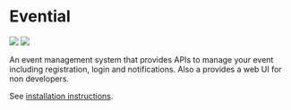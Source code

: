 # Evential
![](https://github.com/zairza-cetb/evential/workflows/Go/badge.svg)
![](https://github.com/zairza-cetb/evential/workflows/React%20CI/badge.svg)

An event management system that provides APIs to manage your event including 
registration, login and notifications. Also a provides a web UI for non developers.

See [installation instructions](/INSTALL.md).